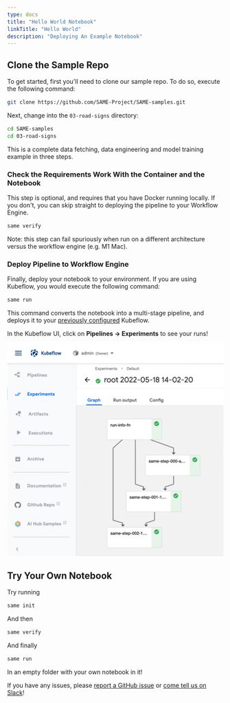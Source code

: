 ```yaml
---
type: docs
title: "Hello World Notebook"
linkTitle: "Hello World"
description: "Deploying An Example Notebook"
---
```

## Clone the Sample Repo

To get started, first you'll need to clone our sample repo. To do so, execute the following command:

```bash
git clone https://github.com/SAME-Project/SAME-samples.git
```

Next, change into the `03-road-signs` directory:

```bash
cd SAME-samples
cd 03-road-signs
```

This is a complete data fetching, data engineering and model training example in three steps.

### Check the Requirements Work With the Container and the Notebook

This step is optional, and requires that you have Docker running locally.
If you don't, you can skip straight to deploying the pipeline to your Workflow Engine.

```bash
same verify
```

Note: this step can fail spuriously when run on a different architecture versus the workflow engine (e.g. M1 Mac).

### Deploy Pipeline to Workflow Engine

Finally, deploy your notebook to your environment. If you are using Kubeflow, you would execute the following command:

```bash
same run
```

This command converts the notebook into a multi-stage pipeline, and deploys it to your [previously configured](installing.md) Kubeflow.

In the Kubeflow UI, click on **Pipelines -> Experiments** to see your runs!

<img width="830" alt="multi-step-execution" src="/images/multi-step-pipeline.png">

## Try Your Own Notebook

Try running
```bash
same init
```

And then
```bash
same verify
```

And finally
```bash
same run
```

In an empty folder with your own notebook in it!

If you have any issues, please [report a GitHub issue](https://github.com/SAME-Project/same-project/issues/new) or [come tell us on Slack](https://join.slack.com/t/thesameproject/shared_invite/zt-lq9rk2g6-Jyfv3AXu_qnX9LqWCmV7HA)!

